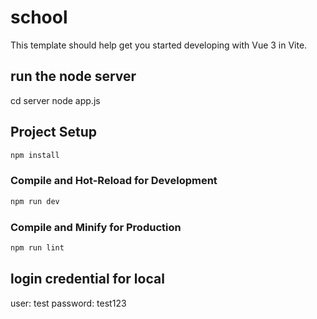 # school

This template should help get you started developing with Vue 3 in Vite.

## run the node server

cd server
node app.js

## Project Setup

```sh
npm install
```

### Compile and Hot-Reload for Development

```sh
npm run dev
```

### Compile and Minify for Production

```sh
npm run lint
```

## login credential for local

user: test
password: test123
